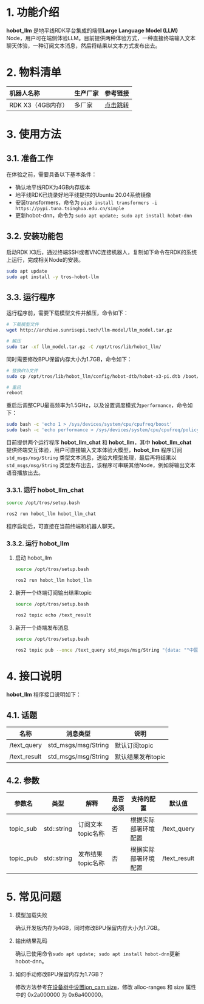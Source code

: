 # 1. 功能介绍

**hobot_llm** 是地平线RDK平台集成的端侧**Large Language Model (LLM)** Node，用户可在端侧体验LLM。目前提供两种体验方式，一种直接终端输入文本聊天体验，一种订阅文本消息，然后将结果以文本方式发布出去。

# 2. 物料清单

| 机器人名称        | 生产厂家 | 参考链接                                       |
| :---------------- | -------- | ---------------------------------------------- |
| RDK X3（4GB内存） | 多厂家   | [点击跳转](https://developer.horizon.cc/rdkx3) |

# 3. 使用方法

## 3.1. 准备工作

在体验之前，需要具备以下基本条件：

- 确认地平线RDK为4GB内存版本
- 地平线RDK已烧录好地平线提供的Ubuntu 20.04系统镜像
- 安装transformers，命令为 `pip3 install transformers -i https://pypi.tuna.tsinghua.edu.cn/simple`
- 更新hobot-dnn，命令为 `sudo apt update; sudo apt install hobot-dnn`

## 3.2. 安装功能包

启动RDK X3后，通过终端SSH或者VNC连接机器人，复制如下命令在RDK的系统上运行，完成相关Node的安装。

```bash
sudo apt update
sudo apt install -y tros-hobot-llm
```

## 3.3. 运行程序

运行程序前，需要下载模型文件并解压，命令如下：

```bash
# 下载模型文件
wget http://archive.sunrisepi.tech/llm-model/llm_model.tar.gz

# 解压
sudo tar -xf llm_model.tar.gz -C /opt/tros/lib/hobot_llm/
```

同时需要修改BPU保留内存大小为1.7GB，命令如下：

```bash
# 替换dtb文件
sudo cp /opt/tros/lib/hobot_llm/config/hobot-dtb/hobot-x3-pi.dtb /boot/hobot/

# 重启
reboot
```

重启后调整CPU最高频率为1.5GHz，以及设置调度模式为`performance`，命令如下：

```bash
sudo bash -c 'echo 1 > /sys/devices/system/cpu/cpufreq/boost'
sudo bash -c 'echo performance > /sys/devices/system/cpu/cpufreq/policy0/scaling_governor'
```

目前提供两个运行程序 **hobot_llm_chat** 和 **hobot_llm**，其中 **hobot_llm_chat** 提供终端交互体验，用户可直接输入文本体验大模型，**hobot_llm** 程序订阅 `std_msgs/msg/String` 类型文本消息，送给大模型处理，最后再将结果以 `std_msgs/msg/String` 类型发布出去，该程序可串联其他Node，例如将输出文本语音播放出去。

### 3.3.1. 运行 hobot_llm_chat

```bash
source /opt/tros/setup.bash

ros2 run hobot_llm hobot_llm_chat
```

程序启动后，可直接在当前终端和机器人聊天。

### 3.3.2. 运行 hobot_llm

1. 启动 hobot_llm

    ```bash
    source /opt/tros/setup.bash

    ros2 run hobot_llm hobot_llm
    ```

2. 新开一个终端订阅输出结果topic

    ```bash
    source /opt/tros/setup.bash

    ros2 topic echo /text_result
    ```

3. 新开一个终端发布消息

    ```bash
    source /opt/tros/setup.bash

    ros2 topic pub --once /text_query std_msgs/msg/String "{data: ""中国的首都是哪里""}"
    ```

# 4. 接口说明

**hobot_llm** 程序接口说明如下：

## 4.1. 话题

| 名称        | 消息类型            | 说明              |
| ----------- | ------------------- | ----------------- |
| /text_query | std_msgs/msg/String | 默认订阅topic     |
| /text_result  | std_msgs/msg/String | 默认结果发布topic |

## 4.2. 参数

| 参数名    | 类型        | 解释              | 是否必须 | 支持的配置           | 默认值       |
| --------- | ----------- | ----------------- | -------- | -------------------- | ------------ |
| topic_sub | std::string | 订阅文本topic名称 | 否       | 根据实际部署环境配置 | /text_query  |
| topic_pub | std::string | 发布结果topic名称 | 否       | 根据实际部署环境配置 | /text_result |

# 5. 常见问题

1. 模型加载失败

    确认开发板内存为4GB，同时修改BPU保留内存大小为1.7GB。

2. 输出结果乱码

   确认已使用命令`sudo apt update; sudo apt install hobot-dnn`更新 hobot-dnn。

3. 如何手动修改BPU保留内存为1.7GB？

   修改方法参考[在设备树中设置ion_cam size](https://developer.horizon.ai/api/v1/fileData/documents_rdk/system_software_development/driver_develop_guide/18-Memory_Managment_zh_CN.html#ion-cam-size)，修改 alloc-ranges 和 size 属性中的 0x2a000000 为 0x6a400000。

